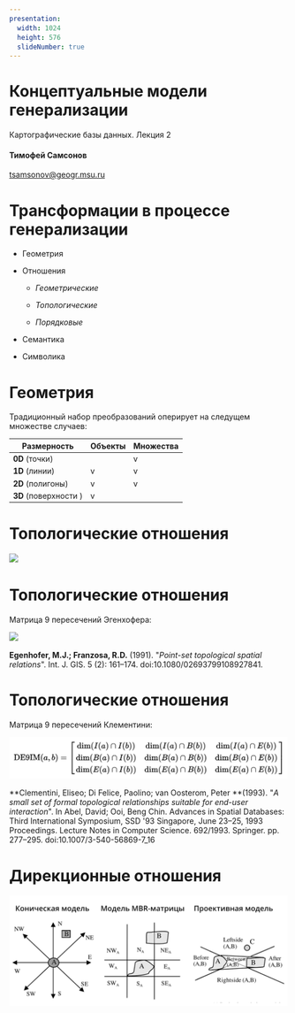 ```yaml
---
presentation:
  width: 1024
  height: 576
  slideNumber: true
---
```


<!-- slide -->
# Концептуальные модели генерализации

Картографические базы данных. Лекция 2

#### Тимофей Самсонов

[tsamsonov@geogr.msu.ru](tsamsonov@geogr.msu.ru)

<!-- slide -->
# Трансформации в процессе генерализации

- Геометрия

- Отношения

    - *Геометрические*

    - *Топологические*

    - *Порядковые*

- Семантика

- Символика

<!-- slide -->
# Геометрия

Традиционный набор преобразований оперирует на следущем множестве случаев:

| Размерность  | Объекты  | Множества |
|---|---|---|
| **0D** (точки)  |   | v |
| **1D** (линии) | v  | v  |
| **2D** (полигоны) | v  | v  |
| **3D** (поверхности )| v  |  |

<!-- slide -->
# Топологические отношения

![](/Relations.png)

<!-- slide -->
# Топологические отношения

Матрица 9 пересечений Эгенхофера:

![](/9IM.png)

**Egenhofer, M.J.; Franzosa, R.D.** (1991). "*Point-set topological spatial relations*". Int. J. GIS. 5 (2): 161–174. doi:10.1080/02693799108927841.

<!-- slide -->
# Топологические отношения

Матрица 9 пересечений Клементини:

![](DE9IM.png)

**Clementini, Eliseo; Di Felice, Paolino; van Oosterom, Peter **(1993). "*A small set of formal topological relationships suitable for end-user interaction*". In Abel, David; Ooi, Beng Chin. Advances in Spatial Databases: Third International Symposium, SSD '93 Singapore, June 23–25, 1993 Proceedings. Lecture Notes in Computer Science. 692/1993. Springer. pp. 277–295. doi:10.1007/3-540-56869-7_16

<!-- slide -->
# Дирекционные отношения

![](Directional.png)
